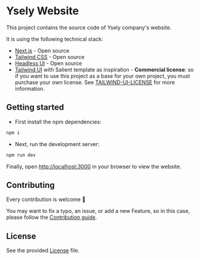 # Ysely Website

This project contains the source code of Ysely company's website.

It is using the following technical stack:
- [Next.js](https://nextjs.org) - Open source
- [Tailwind CSS](https://tailwindcss.com) - Open source
- [Headless UI](https://headlessui.dev) - Open source
- [Tailwind UI](https://tailwindui.com) with Salient template as inspiration - **Commercial license**: so if you want to use this project as a base for your own project, you must purchase your own license. See [TAILWIND-UI-LICENSE](TAILWIND-UI-LICENSE.md) for more information.

## Getting started

- First install the npm dependencies:

```bash
npm i
```

- Next, run the development server:

```bash
npm run dev
```

Finally, open [http://localhost:3000](http://localhost:3000) in your browser to view the website.

## Contributing

Every contribution is welcome 🙏

You may want to fix a typo, an issue, or add a new Feature, so in this case, please follow the [Contribution guide](#CONTRIBUTING.md).

## License

See the provided [License](LICENSE.md) file.
